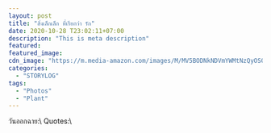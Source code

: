 ```yaml
---
layout: post
title: "สิ่งเล็กเล็ก ที่เรียกว่า รัก"
date: 2020-10-28 T23:02:11+07:00
description: "This is meta description"
featured:
featured_image:
cdn_image: "https://m.media-amazon.com/images/M/MV5BODNkNDVmYWMtNzQyOS00MzdhLWIyOGEtMDkzZjZmZTAyMmEyXkEyXkFqcGdeQXVyMjg0MTI5NzQ@._V1_.jpg"
categories:
  - "STORYLOG"
tags:
  - "Photos"
  - "Plant"
---
```

วันออกฉาย:\\
Quotes:\\
